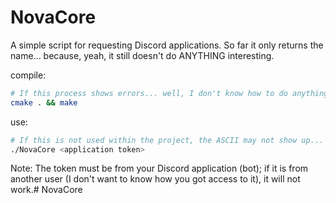 # NovaCore
A simple script for requesting Discord applications. So far it only returns the name... because, yeah, it still doesn't do ANYTHING interesting.

compile:
```sh
# If this process shows errors... well, I don't know how to do anything...
cmake . && make
```

use:
```sh
# If this is not used within the project, the ASCII may not show up... but you can create a linker.
./NovaCore <application token>
```
Note: The token must be from your Discord application (bot); if it is from another user (I don't want to know how you got access to it), it will not work.# NovaCore

